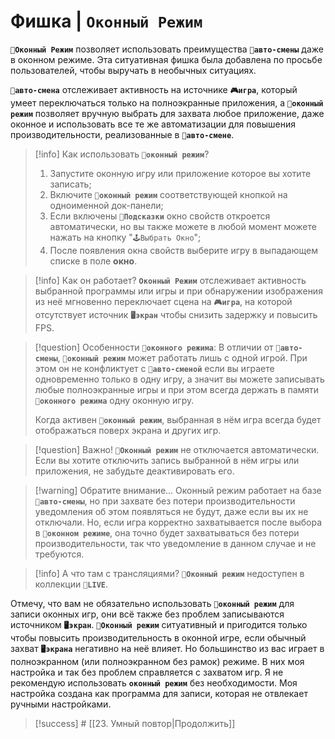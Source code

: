 # Фишка | **`Оконный Режим`**

**`🎦Оконный Режим`** позволяет использовать преимущества **`🎦авто-смены`** даже в оконном режиме. Эта ситуативная фишка была добавлена по просьбе пользователей, чтобы выручать в необычных ситуациях.

**`🎦авто-смена`** отслеживает активность на источнике **`🎮игра`**, который умеет переключаться только на полноэкранные приложения, а **`🎦оконный режим`** позволяет вручную выбрать для захвата любое приложение, даже оконное и использовать все те же автоматизации для повышения производительности, реализованные в **`🎦авто-смене`**.

> [!info] Как использовать **`🎦оконный режим`**?
> 1. Запустите оконную игру или приложение которое вы хотите записать;
> 2. Включите **`🎦оконный режим`** соответствующей кнопкой на одноименной док-панели;
> 3. Если включены **`🎦Подсказки`** окно свойств откроется автоматически, но вы также можете в любой момент можете нажать на кнопку "`🕹️Выбрать Окно`";
> 4. После появления окна свойств выберите игру в выпадающем списке в поле **окно**.

> [!info] Как он работает?
> **`Оконный Режим`** отслеживает активность выбранной программы или игры и при обнаружении изображения из неё мгновенно переключает сцена на **`🎮игра`**, на которой отсутствует источник **`🖥️экран`** чтобы снизить задержку и повысить FPS.

> [!question] Особенности **`🎦оконного режима`**:
> В отличии от **`🎦авто-смены`**, **`🎦оконный режим`** может работать лишь с одной игрой. При этом он не конфликтует с **`🎦авто-сменой`** если вы играете одновременно только в одну игру, а значит вы можете записывать любые полноэкранные игры и при этом всегда держать в памяти **`🎦оконного режима`** одну оконную игру.
> 
> Когда активен **`🎦оконный режим`**, выбранная в нём игра всегда будет отображаться поверх экрана и других игр.

> [!question] Важно!
> **`🎦Оконный режим`** не отключается автоматически. Если вы хотите отключить запись выбранной в нём игры или приложения, не забудьте деактивировать его.

> [!warning] Обратите внимание...
> Оконный режим работает на базе **`🎦авто-смены`**, но при захвате без потери производительности уведомления об этом появляться не будут, даже если вы их не отключали. Но, если игра корректно захватывается после выбора в **`🎦оконном режиме`**, она точно будет захватываться без потери производительности, так что уведомление в данном случае и не требуются.

> [!info] А что там с трансляциями?
> **`🎦Оконный режим`** недоступен в коллекции **`🛜LIVE`**.

Отмечу, что вам не обязательно использовать **`🎦оконный режим`** для записи оконных игр, они всё также без проблем записываются источником **`🖥️экран`**. **`🎦Оконный режим`** ситуативный и пригодится только чтобы повысить производительность в оконной игре, если обычный захват **`🖥️экрана`** негативно на неё влияет. Но большинство из вас играет в полноэкранном (или полноэкранном без рамок) режиме. В них моя настройка и так без проблем справляется с захватом игр. Я не рекомендую использовать **`оконный режим`** без необходимости. Моя настройка создана как программа для записи, которая не отвлекает ручными настройками.

> [!success] # [[23. Умный повтор|Продолжить]]